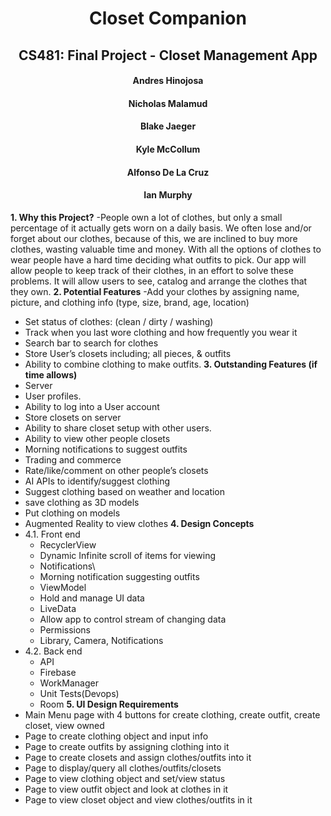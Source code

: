 <h1 align="center"> Closet Companion</h1>
<h2 align="center"> CS481: Final Project - Closet Management App</h2>

<h4 align="center"> Andres Hinojosa</h4>
<h4 align="center"> Nicholas Malamud</h4>
<h4 align="center"> Blake Jaeger</h4>
<h4 align="center"> Kyle McCollum</h4>
<h4 align="center"> Alfonso De La Cruz</h4>
<h4 align="center"> Ian Murphy</h4>

 **1. Why this Project?**
  -People own a lot of clothes, but only a small percentage of it actually gets worn on a daily basis. We often lose and/or forget about our clothes, because of this, we are inclined to buy more clothes, wasting valuable time and money. With all the options of clothes to wear people have a hard time deciding what outfits to pick. Our app will allow people to keep track of their clothes, in an effort to solve these problems. It will allow users to see, catalog and arrange the clothes that they own.
**2. Potential Features**
  -Add your clothes by assigning name, picture, and clothing info (type, size, brand, age, location)
  - Set status of clothes: (clean / dirty / washing)
  - Track when you last wore clothing and how frequently you wear it
  - Search bar to search for clothes
  - Store User’s closets including; all pieces, & outfits
  - Ability to combine clothing to make outfits.
**3. Outstanding Features (if time allows)**
  - Server
  - User profiles.
  - Ability to log into a User account
  - Store closets on server
  - Ability to share closet setup with other users.
  - Ability to view other people closets
  - Morning notifications to suggest outfits
  - Trading and commerce
  - Rate/like/comment on other people’s closets
  - AI APIs to identify/suggest clothing
  - Suggest clothing based on weather and location
  - save clothing as 3D models
  - Put clothing on models
  - Augmented Reality to view clothes
**4. Design Concepts**
  - 4.1. Front end
    - RecyclerView
    - Dynamic Infinite scroll of items for viewing
    - Notifications\
    - Morning notification suggesting outfits
    - ViewModel
    - Hold and manage UI data
    - LiveData
    - Allow app to control stream of changing data
    - Permissions
    - Library, Camera, Notifications
  - 4.2. Back end
    - API
    - Firebase
    - WorkManager
    - Unit Tests(Devops)
    - Room
**5. UI Design Requirements**
  - Main Menu page with 4 buttons for create clothing, create outfit, create closet, view owned
  - Page to create clothing object and input info
  - Page to create outfits by assigning clothing into it
  - Page to create closets and assign clothes/outfits into it
  - Page to display/query all clothes/outfits/closets
  - Page to view clothing object and set/view status
  - Page to view outfit object and look at clothes in it
  - Page to view closet object and view clothes/outfits in it
